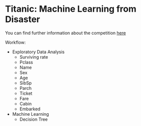 # Titanic: Machine Learning from Disaster





You can find further information about the competition [here](https://www.kaggle.com/c/titanic)

Workflow:
- Exploratory Data Analysis
  - Surviving rate
  - Pclass
  - Name
  - Sex
  - Age
  - SibSp
  - Parch
  - Ticket
  - Fare
  - Cabin
  - Embarked
- Machine Learning
  - Decision Tree

